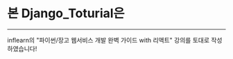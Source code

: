 # 본 Django_Toturial은 
----------------------------------------------------------------------
inflearn의 "파이썬/장고 웹서비스 개발 완벽 가이드 with 리액트" 강의를 토대로 작성하였습니다!
